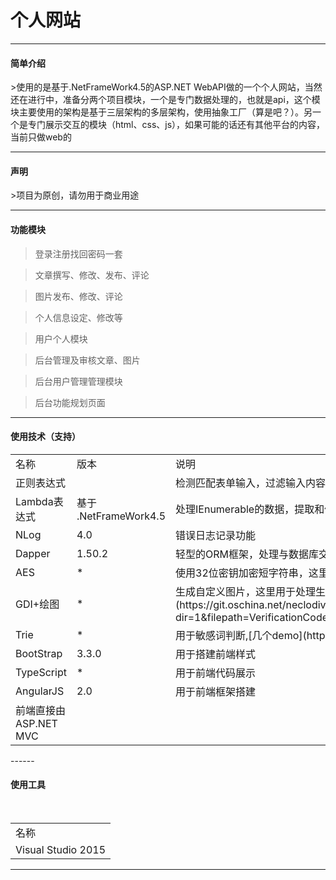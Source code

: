 个人网站
========
----
<h4>简单介绍</h4>
>使用的是基于.NetFrameWork4.5的ASP.NET WebAPI做的一个个人网站，当然还在进行中，准备分两个项目模块，一个是专门数据处理的，也就是api，这个模块主要使用的架构是基于三层架构的多层架构，使用抽象工厂（算是吧？）。另一个是专门展示交互的模块（html、css、js），如果可能的话还有其他平台的内容，当前只做web的

---------
<h4>声明</h4>
>项目为原创，请勿用于商业用途


-----------
<h4>功能模块</h4>

>登录注册找回密码一套

>文章撰写、修改、发布、评论

>图片发布、修改、评论

>个人信息设定、修改等

>用户个人模块

>后台管理及审核文章、图片

>后台用户管理管理模块

>后台功能规划页面


--------
<h4>使用技术（支持）</h4>
<table>
    <tr>
        <td> 名称</td>
        <td> 版本 </td>
        <td> 说明 </td>
    </tr>
    <tr>
        <td> 正则表达式</td>
        <td></td>
        <td>检测匹配表单输入，过滤输入内容</td>
    </tr>
    <tr>
        <td>Lambda表达式</td>
        <td>基于 .NetFrameWork4.5</td>
        <td>处理IEnumerable的数据，提取和修改内容</td>
    </tr>
    <tr>
        <td>NLog</td>
        <td>4.0</td>
        <td>错误日志记录功能</td>
    </tr>
    <tr>
        <td>Dapper</td>
        <td>1.50.2</td>
        <td>轻型的ORM框架，处理与数据库交互</td>
    </tr>
    <tr>
        <td>AES</td>
        <td>*</td>
        <td>使用32位密钥加密短字符串，这里用于加密用户密码</td>
    </tr>
    <tr>
        <td>GDI+绘图</td>
        <td>*</td>
        <td>生成自定义图片，这里用于处理生成验证码，仿知乎的注册其中一个验证，[Demo地址](https://git.oschina.net/neclodiver/TestEleven/tree/master/VerificationCode?dir=1&filepath=VerificationCode&oid=eb0fc99d3b0d587336e71d1b5c64673115660ae6&sha=91b543fc8a6aa1939585942b8d74b40b55963a41)</td>
    </tr>
    <tr>
        <td>Trie</td>
        <td>*</td>
        <td>用于敏感词判断,[几个demo](http://git.oschina.net/neclodiver/TestEleven)</td>
    </tr>
    <tr>
        <td>BootStrap</td>
        <td>3.3.0</td>
        <td>用于搭建前端样式</td>
    </tr>
    <tr>
        <td>TypeScript</td>
        <td>*</td>
        <td>用于前端代码展示</td>
    </tr>
    <tr>
        <td>AngularJS</td>
        <td>2.0</td>
        <td>用于前端框架搭建</td>
    </tr>
    <tr>
        <td>前端直接由ASP.NET MVC</td>
    </tr>
</table>
------
<h4>使用工具</h4>
<table>
    <tr><td>名称</td></tr>
    <tr><td>Visual Studio 2015</td></tr>
</table>

------


